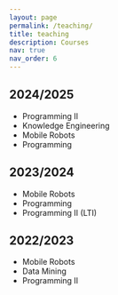 ```yaml
---
layout: page
permalink: /teaching/
title: teaching
description: Courses
nav: true
nav_order: 6
---
```


## 2024/2025
 - Programming II
 - Knowledge Engineering
 - Mobile Robots
 - Programming

## 2023/2024
 - Mobile Robots
 - Programming
 - Programming II (LTI)

## 2022/2023
 - Mobile Robots
 - Data Mining
 - Programming II
